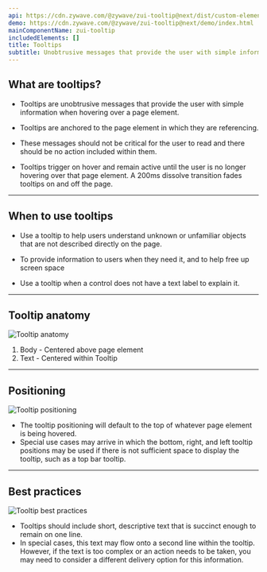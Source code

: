 ```yaml
---
api: https://cdn.zywave.com/@zywave/zui-tooltip@next/dist/custom-elements.json
demo: https://cdn.zywave.com/@zywave/zui-tooltip@next/demo/index.html
mainComponentName: zui-tooltip
includedElements: []
title: Tooltips
subtitle: Unobtrusive messages that provide the user with simple information when hovering over a page element.
---
```


## What are tooltips?

- Tooltips are unobtrusive messages that provide the user with simple information when hovering over a page element.

- Tooltips are anchored to the page element in which they are referencing.

- These messages should not be critical for the user to read and there should be no action included within them.

- Tooltips trigger on hover and remain active until the user is no longer hovering over that page element. A 200ms dissolve transition fades tooltips on and off the page.

---

## When to use tooltips

- Use a tooltip to help users understand unknown or unfamiliar objects that are not described directly on the page.

- To provide information to users when they need it, and to help free up screen space

- Use a tooltip when a control does not have a text label to explain it.

---

## Tooltip anatomy

![Tooltip anatomy](images/components/tooltips/tooltips-anatomy.svg)

1. Body - Centered above page element
2. Text - Centered within Tooltip

---

## Positioning

![Tooltip positioning](images/components/tooltips/tooltips-positioning.svg)

- The tooltip positioning will default to the top of whatever page element is being hovered.
- Special use cases may arrive in which the bottom, right, and left tooltip positions may be used if there is not sufficient space to display the tooltip, such as a top bar tooltip.

---

## Best practices

![Tooltip best practices](images/components/tooltips/tooltips-bestpractice.svg)

- Tooltips should include short, descriptive text that is succinct enough to remain on one line.
- In special cases, this text may flow onto a second line within the tooltip. However, if the text is too complex or an action needs to be taken, you may need to consider a different delivery option for this information.
